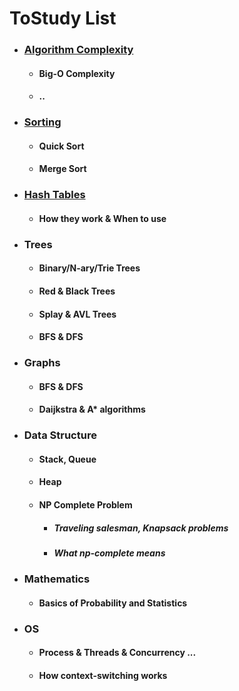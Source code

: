 # ToStudy List

- ### [Algorithm Complexity](https://github.com/Wook-2/Breaking_CodingTest/blob/main/Complexity.md)
	- #### Big-O Complexity
	- #### ..
- ### [Sorting](https://github.com/Wook-2/Breaking_CodingTest/blob/main/Sorting.md)
	- #### Quick Sort
	- #### Merge Sort
- ###  [Hash Tables](https://github.com/Wook-2/Breaking_CodingTest/blob/main/Hash_table.md)
	- #### How they work & When to use
- ### Trees
	- #### Binary/N-ary/Trie Trees
	- #### Red & Black Trees
	- #### Splay & AVL Trees
	- #### BFS & DFS
- ### Graphs
	- #### BFS & DFS
	- #### Daijkstra & A* algorithms
- ### Data Structure
	- #### Stack, Queue
	- #### Heap
	- #### NP Complete Problem
		- ##### Traveling salesman, Knapsack problems
		- ##### What np-complete means
- ### Mathematics
	- #### Basics of Probability and Statistics
- ### OS
	- #### Process & Threads & Concurrency ...
	- #### How context-switching works

